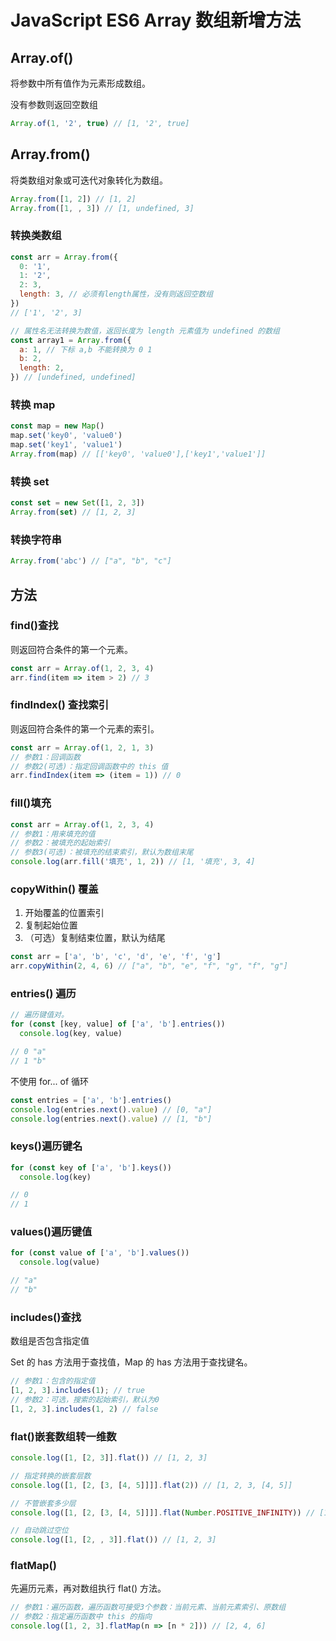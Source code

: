 # JavaScript ES6 Array 数组新增方法

## Array.of()

将参数中所有值作为元素形成数组。

没有参数则返回空数组

```js
Array.of(1, '2', true) // [1, '2', true]
```

## Array.from()

将类数组对象或可迭代对象转化为数组。

```js
Array.from([1, 2]) // [1, 2]
Array.from([1, , 3]) // [1, undefined, 3]
```

### 转换类数组

```js
const arr = Array.from({
  0: '1',
  1: '2',
  2: 3,
  length: 3, // 必须有length属性，没有则返回空数组
})
// ['1', '2', 3]

// 属性名无法转换为数值，返回长度为 length 元素值为 undefined 的数组
const array1 = Array.from({
  a: 1, // 下标 a,b 不能转换为 0 1
  b: 2,
  length: 2,
}) // [undefined, undefined]
```

### 转换 map

```js
const map = new Map()
map.set('key0', 'value0')
map.set('key1', 'value1')
Array.from(map) // [['key0', 'value0'],['key1','value1']]
```

### 转换 set

```js
const set = new Set([1, 2, 3])
Array.from(set) // [1, 2, 3]
```

### 转换字符串

```js
Array.from('abc') // ["a", "b", "c"]
```

## 方法

### find()查找

则返回符合条件的第一个元素。

```js
const arr = Array.of(1, 2, 3, 4)
arr.find(item => item > 2) // 3
```

### findIndex() 查找索引

则返回符合条件的第一个元素的索引。

```js
const arr = Array.of(1, 2, 1, 3)
// 参数1：回调函数
// 参数2(可选)：指定回调函数中的 this 值
arr.findIndex(item => (item = 1)) // 0
```

### fill()填充

```js
const arr = Array.of(1, 2, 3, 4)
// 参数1：用来填充的值
// 参数2：被填充的起始索引
// 参数3(可选)：被填充的结束索引，默认为数组末尾
console.log(arr.fill('填充', 1, 2)) // [1, '填充', 3, 4]
```

### copyWithin() 覆盖

1. 开始覆盖的位置索引
2. 复制起始位置
3. （可选）复制结束位置，默认为结尾

```js
const arr = ['a', 'b', 'c', 'd', 'e', 'f', 'g']
arr.copyWithin(2, 4, 6) // ["a", "b", "e", "f", "g", "f", "g"]
```

### entries() 遍历

```js
// 遍历键值对。
for (const [key, value] of ['a', 'b'].entries())
  console.log(key, value)

// 0 "a"
// 1 "b"
```

不使用 for... of 循环

```js
const entries = ['a', 'b'].entries()
console.log(entries.next().value) // [0, "a"]
console.log(entries.next().value) // [1, "b"]
```

### keys()遍历键名

```js
for (const key of ['a', 'b'].keys())
  console.log(key)

// 0
// 1
```

### values()遍历键值

```js
for (const value of ['a', 'b'].values())
  console.log(value)

// "a"
// "b"
```

### includes()查找

数组是否包含指定值

Set 的 has 方法用于查找值，Map 的 has 方法用于查找键名。

```js
// 参数1：包含的指定值
[1, 2, 3].includes(1); // true
// 参数2：可选，搜索的起始索引，默认为0
[1, 2, 3].includes(1, 2) // false
```

### flat()嵌套数组转一维数

```js
console.log([1, [2, 3]].flat()) // [1, 2, 3]

// 指定转换的嵌套层数
console.log([1, [2, [3, [4, 5]]]].flat(2)) // [1, 2, 3, [4, 5]]

// 不管嵌套多少层
console.log([1, [2, [3, [4, 5]]]].flat(Number.POSITIVE_INFINITY)) // [1, 2, 3, 4, 5]

// 自动跳过空位
console.log([1, [2, , 3]].flat()) // [1, 2, 3]
```

### flatMap()

先遍历元素，再对数组执行 flat() 方法。

```js
// 参数1：遍历函数，遍历函数可接受3个参数：当前元素、当前元素索引、原数组
// 参数2：指定遍历函数中 this 的指向
console.log([1, 2, 3].flatMap(n => [n * 2])) // [2, 4, 6]
```
